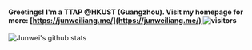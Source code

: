 



#### Greetings! I'm a TTAP @HKUST (Guangzhou). Visit my homepage for more: [https://junweiliang.me/](https://junweiliang.me/) ![visitors](https://visitor-badge.glitch.me/badge?page_id=JunweiLiang.JunweiLiang&right_color=green)

<!-- From this repo: https://github.com/anuraghazra/github-readme-stats -->
![Junwei's github stats](https://github-readme-stats.vercel.app/api?username=JunweiLiang&show_icons=false&count_private=true&include_all_commits=true&hide=prs,contribs&theme=vue&hide_title=true&hide_rank=true)




